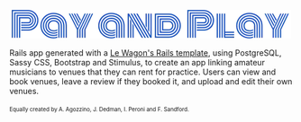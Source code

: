![](app/assets/images/pnp.png)

Rails app generated with a [Le Wagon's Rails template](https://github.com/lewagon/rails-templates), using PostgreSQL, Sassy CSS, Bootstrap and Stimulus, to create an app linking amateur musicians to venues that they can rent for practice. Users can view and book venues, leave a review if they booked it, and upload and edit their own venues.

<sup><sub>Equally created by A. Agozzino, J. Dedman, I. Peroni and F. Sandford.</sub></sup>
